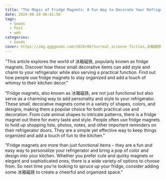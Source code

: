 ```yaml
---
title: "The Magic of Fridge Magnets: A Fun Way to Decorate Your Refrigerator"
date: 2024-08-28 06:41:56
tags:
  - Goods
  - Post
  - web
categories:
  - Goods
cover: https://img.ggggoods.com/2024/08/Surreal,science fiction,冰箱磁铁,refrigerator magnet,technology,tech,diagrams,renderings,colors_20240830_00001_.png
---
```


"This article explores the world of 冰箱磁铁, popularly known as fridge magnets. Discover how these small decorative items can add style and charm to your refrigerator while also serving a practical function. Find out how people use fridge magnets to stay organized and add a touch of whimsy to their kitchen decor."

"Fridge magnets, also known as 冰箱磁铁, are not just functional but also serve as a charming way to add personality and style to your refrigerator. These small, decorative magnets come in a variety of shapes, colors, and designs, making them a popular choice for both practical use and decoration. From cute animal shapes to intricate patterns, there is a fridge magnet out there for every taste and style. People often use fridge magnets to hold up shopping lists, photos, notes, and other important reminders on their refrigerator doors. They are a simple yet effective way to keep things organized and add a touch of fun to the kitchen."

"Fridge magnets are more than just functional items – they are a fun and easy way to personalize your refrigerator and bring a pop of color and design into your kitchen. Whether you prefer cute and quirky magnets or elegant and sophisticated ones, there is a wide variety of options to choose from. So next time you're looking to spruce up your fridge, consider adding some 冰箱磁铁 to create a cheerful and organized space."
